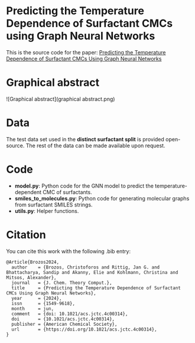 # Predicting the Temperature Dependence of Surfactant CMCs using Graph Neural Networks
This is the source code for the paper: [Predicting the Temperature Dependence of Surfactant CMCs Using Graph Neural Networks](https://pubs.acs.org/doi/10.1021/acs.jctc.4c00314)
# Graphical abstract
![Graphical abstract](graphical abstract.png)

# Data
The test data set used in the **distinct surfactant split** is provided open-source. The rest of the data can be made available upon request.

# Code
* **model.py**: Python code for the GNN model to predict the temperature-dependent CMC of surfactants.
* **smiles_to_molecules.py**: Python code for generating molecular graphs from surfactant SMILES strings.
* **utils.py**: Helper functions.


# Citation

You can cite this work with the following .bib entry:
```
@Article{Brozos2024,
  author    = {Brozos, Christoforos and Rittig, Jan G. and Bhattacharya, Sandip and Akanny, Elie and Kohlmann, Christina and Mitsos, Alexander},
  journal   = {J. Chem. Theory Comput.},
  title     = {Predicting the Temperature Dependence of Surfactant CMCs Using Graph Neural Networks},
  year      = {2024},
  issn      = {1549-9618},
  month     = jun,
  comment   = {doi: 10.1021/acs.jctc.4c00314},
  doi       = {10.1021/acs.jctc.4c00314},
  publisher = {American Chemical Society},
  url       = {https://doi.org/10.1021/acs.jctc.4c00314},
}

```
